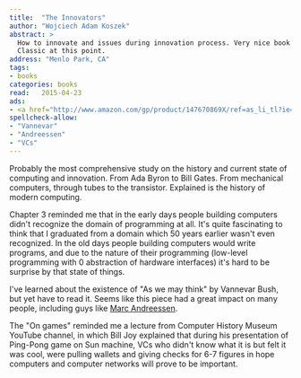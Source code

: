 ```yaml
---
title:  "The Innovators"
author: "Wojciech Adam Koszek"
abstract: >
  How to innovate and issues during innovation process. Very nice book.
  Classic at this point.
address: "Menlo Park, CA"
tags:
- books
categories: books
read:	2015-04-23
ads:
- <a href="http://www.amazon.com/gp/product/147670869X/ref=as_li_tl?ie=UTF8&camp=1789&creative=390957&creativeASIN=147670869X&linkCode=as2&tag=wojcadamkoszh-20&linkId=HZV5TCBADLZTGTAQ"><img border="0" src="http://ws-na.amazon-adsystem.com/widgets/q?_encoding=UTF8&ASIN=147670869X&Format=_SL160_&ID=AsinImage&MarketPlace=US&ServiceVersion=20070822&WS=1&tag=wojcadamkoszh-20" ></a><img src="http://ir-na.amazon-adsystem.com/e/ir?t=wojcadamkoszh-20&l=as2&o=1&a=147670869X" width="1" height="1" border="0" alt="" style="border:none >!important; margin:0px !important;" />
spellcheck-allow:
- "Vannevar"
- "Andreessen"
- "VCs"
---
```


Probably the most comprehensive study on the history and current state of
computing and innovation. From Ada Byron to Bill Gates. From mechanical
computers, through tubes to the transistor. Explained is the history of
modern computing.

Chapter 3 reminded me that in the early days people building computers
didn't recognize the domain of programming at all. It's quite fascinating to
think that I graduated from a domain which 50 years earlier wasn't even
recognized. In the old days people building computers would write
programs, and due to the nature of their programming (low-level programming
with 0 abstraction of hardware interfaces) it's hard to be surprise by that
state of things.

I've learned about the existence of "As we may think" by Vannevar Bush, but
yet have to read it. Seems like this piece had a great impact on many
people, including guys like
[Marc Andreessen](http://www.twitter.com/pmarca/).

The "On games" reminded me a lecture from Computer History Museum YouTube
channel, in which Bill Joy explained that during his presentation of
Ping-Pong game on Sun machine, VCs who didn't know what it is but felt it
was cool, were pulling wallets and giving checks for 6-7 figures in hope
computers and computer networks will prove to be important.


